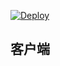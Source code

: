 

[![Deploy](https://www.herokucdn.com/deploy/button.png)](https://dashboard.heroku.com/new?template=https://github.com/netpie/myffr) 



## 客户端

